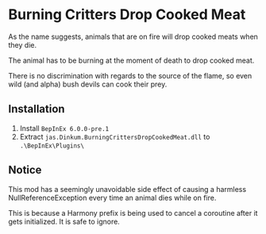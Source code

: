 # Burning Critters Drop Cooked Meat

As the name suggests, animals that are on fire will drop cooked meats when they die.

The animal has to be burning at the moment of death to drop cooked meat.

There is no discrimination with regards to the source of the flame, so even wild (and alpha) bush devils can cook their prey.

## Installation

1. Install `BepInEx 6.0.0-pre.1`
2. Extract `jas.Dinkum.BurningCrittersDropCookedMeat.dll` to `.\BepInEx\Plugins\`

## Notice

This mod has a seemingly unavoidable side effect of causing a harmless NullReferenceException every time an animal dies while on fire.

This is because a Harmony prefix is being used to cancel a coroutine after it gets initialized.	It is safe to ignore.